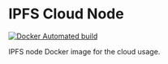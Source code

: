 # IPFS Cloud Node

[![Docker Automated build](https://img.shields.io/docker/automated/airalab/ipfs-cloud.svg)](https://hub.docker.com/r/airalab/ipfs-cloud/)

IPFS node Docker image for the cloud usage.

